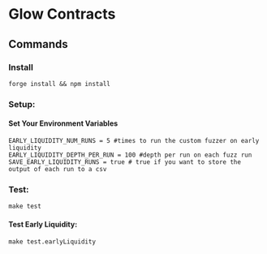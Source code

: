 # Glow Contracts


## Commands

### Install
```forge install && npm install```

### Setup:
#### Set Your Environment Variables
```env
EARLY_LIQUIDITY_NUM_RUNS = 5 #times to run the custom fuzzer on early liquidity
EARLY_LIQUIDITY_DEPTH_PER_RUN = 100 #depth per run on each fuzz run
SAVE_EARLY_LIQUIDITY_RUNS = true # true if you want to store the output of each run to a csv
```

### Test:
```make test```

#### Test Early Liquidity:
```make test.earlyLiquidity```